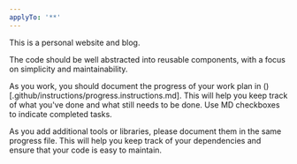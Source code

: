 ```yaml
---
applyTo: '**'
---
```


This is a personal website and blog.

The code should be well abstracted into reusable components, with a focus on simplicity and maintainability.

As you work, you should document the progress of your work plan in ()[.github/instructions/progress.instructions.md]. This will help you keep track of what you've done and what still needs to be done. Use MD checkboxes to indicate completed tasks.

As you add additional tools or libraries, please document them in the same progress file. This will help you keep track of your dependencies and ensure that your code is easy to maintain.
